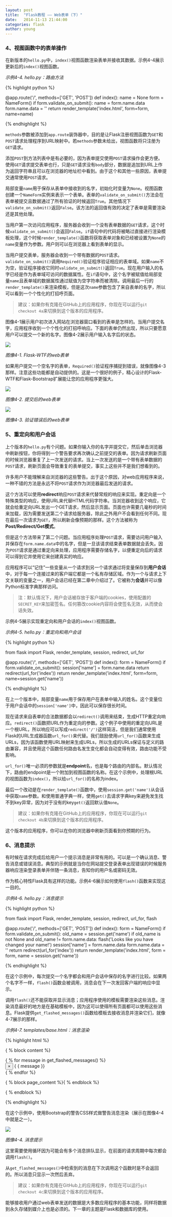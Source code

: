 ```yaml
---
layout: post
title:  "Flask教程 —— Web表单（下）"
date:   2014-11-13 21:44:00
categories: flask
author: young
---
```


### **4、视图函数中的表单操作**

在新版本的`hello.py`中，`index()`视图函数渲染表单并接收其数据。示例4-4展示更新后的`index()`视图函数。

_示例4-4. hello.py：路由方法_

{% highlight python %}

@app.route('/', methods=['GET', 'POST']) 
def index():
    name = None
    form = NameForm()
    if form.validate_on_submit():
        name = form.name.data
        form.name.data = ''
    return render_template('index.html', form=form, name=name)

{% endhighlight %}

`methods`参数被添加到`app.route`装饰器中，目的是让Flask注册视图函数为`GET`和`POST`请求处理程序到URL映射中。若`methods`参数未给出，视图函数将只注册为`GET`请求。

添加`POST`到方法列表中是有必要的，因为表单提交使用`POST`请求操作会更方便。使用`GET`请求提交表单也行，只是`GET`请求没有`body`部分，数据是追加到URL上作为返回字符串且可以在浏览器的地址栏中看到。由于这个和其他一些原因，表单提交通常使用`POST`请求。

局部变量`name`用于保存从表单中接收到的名字，初始化时变量为`None`。视图函数创建一个`NameForm`实例来表示一个表单。表单的`validate_on_submit()`方法会在表单被提交且数据通过了所有验证的时候返回`True`。其他情况下`validate_on_submit()`返回`False`。该方法的返回值有效的决定了表单是需要渲染还是其他处理。

当用户第一次访问应用程序，服务器会收到一个没有表单数据的`GET`请求，这个时候`validate_on_submit()`会返回`False`。`if`语句中的代码将被略过直接进行渲染模板处理，这个时候`render_template()`函数将获取表单对象和已经被设置为`None`的`name`变量作为参数。用户则可以在浏览器上看到表单的显示。

当用户提交表单，服务器会收到一个带有数据的`POST`请求。`validate_on_submit()`调用`Required()`验证程序验证相应的表单域。如果`name`不为空，验证程序接收它同时`validate_on_submit()`返回`True`。现在用户输入的名字已经是作为表单域可访问的数据属性。在`if`语句中，这个名字被赋值给局部变量`name`且表单域的数据属性通过赋值为空字符串而被清除。调用最后一行的`render_template()`来渲染模板，但是这次`name`参数包含了来自表单的名字，所以可以看到一个个性化的打招呼页面。

>建议：如果你有克隆在GitHub上的应用程序，你现在可以运行`git checkout 4a`来切换到这个版本的应用程序。

图像4-1展示用户初次进入网站在浏览器窗口看到的表单是怎样的。当用户提交名字，应用程序收到一个个性化的打招呼响应。下面的表单仍然出现，所以只要愿意用户可以提交一个新的名字。图像4-2展示用户输入名字后的状态。

![](http://young-py.github.io/imgs/flask4-03.png)

_图像4-1. Flask-WTF的web表单_

如果用户提交一个空名字的表单，`Required()`验证程序捕捉到错误，就像图像4-3那样。注意这些功能都是自动提供的。这是一个很好的例子，精心设计的Flask-WTF和Flask-Bootstrap扩展能让您的应用程序更强大。

![](http://young-py.github.io/imgs/flask4-04.png)

_图像4-2. 提交后的web表单_

![](http://young-py.github.io/imgs/flask4-05.png)

_图像4-3. 验证错误后的web表单_

### **5、重定向和用户会话**

上个版本的`hello.py`有个问题。如果你输入你的名字并提交它，然后单击浏览器中刷新按钮，你将得到一个警告要求再次确认之前提交的表单。因为请求刷新页面的时候浏览器重复了上一次发送的请求。当上一次发送的是一个带有表单数据的`POST`请求，刷新页面会导致重复的表单提交，事实上这些并不是我们想看到的。

许多用户不能理解来自浏览器的这些警告。出于这个原因，对web应用程序来说，一种不错的方法是永远不将`POST`请求作为浏览器最后发送的请求。

这个方法可以使用**redirect**响应`POST`请求来代替常规的响应来实现。重定向是一个特殊类型的响应，使用URL来代替HTML代码字符串。当浏览器收到这个响应，它就会给重定向URL发出一个GET请求，然后显示页面。页面也许需要几毫秒的时间来加载，因为需要发送第二个请求给服务器，除此之外用户不会看到任何不同。现在最后一次请求为`GET`，所以刷新会像预期的那样。这个方法被称为**Post/Redirect/Get模式**。

但是这个方法带来了第二个问题。当应用程序处理`POST`请求，需要访问用户输入并保存在`form.name.data`中的名字，但是一旦该请求结束表单数据就会丢失。因为`POST`请求是通过重定向来处理，应用程序需要存储名字，以便重定向后的请求可以得到它并使用它来创建真实的响应。

应用程序可以“记住”一些变量从一个请求到另一个请求通过将变量保存到**用户会话**中，对于每一个连接过来的客户端它都是一个私有存储区域。作为一个与请求上下文关联的变量之一，用户会话已经在第二章中介绍过了。它被称为**会话**并可以像Python标准字典那样访问。

>注：默认情况下，用户会话被存放于客户端的cookies，使用配置的`SECRET_KEY`来加密签名。任何篡改cookie内容将会使签名无效，从而使会话失效。

示例4-5展示实现重定向和用户会话的`index()`视图函数。

_示例4-5. hello.py：重定向和用户会话_

{% highlight python %}

from flask import Flask, render_template, session, redirect, url_for

@app.route('/', methods=['GET', 'POST']) 
def index():
    form = NameForm()
    if form.validate_on_submit():
        session['name'] = form.name.data
        return redirect(url_for('index'))
    return render_template('index.html', form=form, name=session.get('name'))

{% endhighlight %}

在上一个版本中，局部变量`name`用于保存用户在表单中输入的姓名。这个变量位于用户会话中的`session['name']`中，因此可以保存很长时间。

现在请求来自表单的合法数据都会以`redirect()`调用来结束，生成HTTP重定向响应。`redirect()`函数把URL作为重定向的参数。这个例子中使用的重定向URL是一个根URL，所以响应可以写成`redirect('/')`这样简洁，但是我们通常使用Flask的URL生成器函数`url_for()`来代替。我们鼓励使用`url_for()`函数来生成URLs，因为该函数使用URL映射来生成URLs，所以生成的URLs保证与定义的路由兼容，并且使用这个函数任何路由名发生变化都会自动变得有效，路由功能不受影响。

`url_for()`唯一必须的参数就是**endpoint**名，也是每个路由的内部名。默认情况下，路由的endpoint是一个附加到视图函数的名称。在这个示例中，处理根URL的视图函数为`index()`，所以给`url_for()`的名称为index。

最后一个改动是在`render_template()`函数中，使用`session.get('name')`从会话中获取`name`参数。和使用普通字典一样，使用`get()`去请求字典key来避免发生找不到key异常，因为对于没有的key`get()`返回默认值`None`。

>建议：如果你有克隆在GitHub上的应用程序，你现在可以运行`git checkout 4b`来切换到这个版本的应用程序。

这个版本的应用程序，你可以在你的浏览器中刷新页面看到你预期的行为。

### **6、消息提示**

有时候在请求完成后给用户一个提示消息是非常有用的。可以是一个确认消息、警告消息或错误消息。典型的示例就是当你在网站提交登录表单出现错误的时候服务器响应渲染登录表单并伴随一条消息，告知你的用户名或密码无效。

作为核心特性Flask具有这样的功能。示例4-6展示如何使用`flash()`函数来实现这一目的。

_示例4-6. hello.py：消息提示_

{% highlight python %}

from flask import Flask, render_template, session, redirect, url_for, flash

@app.route('/', methods=['GET', 'POST']) 
def index():
    form = NameForm()
    if form.validate_on_submit():
        old_name = session.get('name')
        if old_name is not None and old_name != form.name.data:
            flash('Looks like you have changed your name!') 
        session['name'] = form.name.data
        form.name.data = ''
        return redirect(url_for('index'))
    return render_template('index.html',
        form = form, name = session.get('name'))

{% endhighlight %}

在这个示例中，每次提交一个名字都会和用户会话中保存的名字进行比较。如果两个名字不一样，`flash()`函数会被调用，消息会在下一次发回客户端的响应中显示。

调用`flash()`还不能获取并显示消息；应用程序使用的模板需要渲染这些消息。渲染消息最好的地方是在基础模板中，因为这可以使得所有页面都可以使用这些消息。Flask提供`get_flashed_messages()`函数给模板去接收消息并渲染它们，就像4-7展示的那样。

_示例4-7. templates/base.html：消息渲染_

{% highlight html %}

{ % block content %}
<div class="container">
  { % for message in get_flashed_messages() %} 
  <div class="alert alert-warning">
    <button type="button" class="close" data-dismiss="alert">&times;</button>
    { { message }}
  </div>
  { % endfor %}

  { % block page_content %}{ % endblock %}
</div>
{ % endblock %}

{% endhighlight %}

在这个示例中，使用Bootstrap的警告CSS样式做警告消息渲染（展示在图像4-4中就是之一）。

![](http://young-py.github.io/imgs/flask4-06.png)

_图像4-4. 消息提示_

这里需要使用循环因为可能会有多个消息排队显示，在前面的请求周期中每次都会调用`flash()`。

从`get_flashed_messages()`中检索到的消息在下次调用这个函数时是不会返回的。所以消息只显示一次然后丢弃。

>建议：如果你有克隆在GitHub上的应用程序，你现在可以运行`git checkout 4c`来切换到这个版本的应用程序。

能够接收用户通过web表单发送的数据是大多数应用程序的基本功能，同样将数据到永久存储到媒介上也是必须的。下一章的主题是Flask和数据库的使用。







